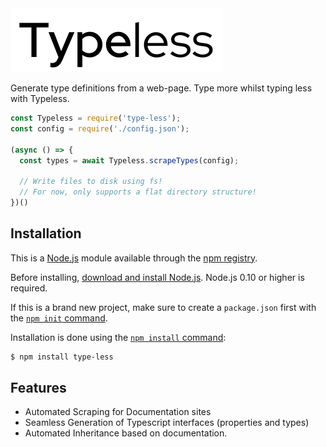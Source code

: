 <img src="https://github.com/daniel-cotton/typeless/blob/master/docs/logo.svg">

Generate type definitions from a web-page. Type more whilst typing less with Typeless.

```js
const Typeless = require('type-less');
const config = require('./config.json');

(async () => {  
  const types = await Typeless.scrapeTypes(config);

  // Write files to disk using fs! 
  // For now, only supports a flat directory structure!
})()
```


## Installation

This is a [Node.js](https://nodejs.org/en/) module available through the
[npm registry](https://www.npmjs.com/).

Before installing, [download and install Node.js](https://nodejs.org/en/download/).
Node.js 0.10 or higher is required.

If this is a brand new project, make sure to create a `package.json` first with
the [`npm init` command](https://docs.npmjs.com/creating-a-package-json-file).

Installation is done using the
[`npm install` command](https://docs.npmjs.com/getting-started/installing-npm-packages-locally):

```bash
$ npm install type-less
```

## Features

  * Automated Scraping for Documentation sites
  * Seamless Generation of Typescript interfaces (properties and types)
  * Automated Inheritance based on documentation.